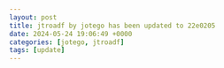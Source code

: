 ```yaml
---
layout: post
title: jtroadf by jotego has been updated to 22e0205
date: 2024-05-24 19:06:49 +0000
categories: [jotego, jtroadf]
tags: [update]
---
```


